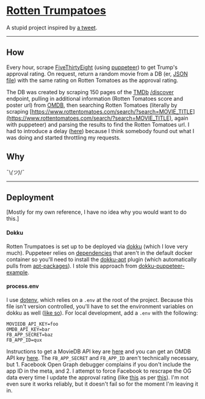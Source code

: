 # [Rotten Trumpatoes](https://rottentrumpatoes.com/)

A stupid project inspired by [a tweet](https://twitter.com/PJVogt/status/895824447113842689).

---

## How
Every hour, scrape [FiveThirtyEight](https://projects.fivethirtyeight.com/trump-approval-ratings/) (using [puppeteer](https://github.com/GoogleChrome/puppeteer)) to get Trump's approval rating. On request, return a random movie from a DB (er, [JSON file](https://github.com/prichey/rottentrumpatoes/blob/master/movies.json)) with the same rating on Rotten Tomatoes as the approval rating.

The DB was created by scraping 150 pages of the [TMDb](https://www.themoviedb.org/documentation/api) [/discover](https://www.themoviedb.org/documentation/api/discover) endpoint, pulling in additional information (Rotten Tomatoes score and poster url) from [OMDB](http://www.omdbapi.com/), then searching Rotten Tomatoes (literally by scraping [https://www.rottentomatoes.com/search/?search=MOVIE_TITLE](https://www.rottentomatoes.com/search/?search=MOVIE_TITLE), again with puppeteer) and parsing the results to find the Rotten Tomatoes url. I had to introduce a delay ([here](https://github.com/prichey/rottentrumpatoes/blob/master/lib/movie.js#L67)) because I think somebody found out what I was doing and started throttling my requests.

## Why
¯\\_(ツ)_/¯

---

## Deployment
[Mostly for my own reference, I have no idea why you would want to do this.]

#### Dokku
Rotten Trumpatoes is set up to be deployed via [dokku](https://github.com/dokku/dokku) (which I love very much). Puppeteer relies on [dependencies](https://github.com/GoogleChrome/puppeteer/blob/master/docs/troubleshooting.md#chrome-headless-doesnt-launch) that aren't in the default docker container so you'll need to install the [dokku-apt](https://github.com/F4-Group/dokku-apt) plugin (which automatically pulls from [apt-packages](https://github.com/prichey/rottentrumpatoes/blob/master/apt-packages)). I stole this approach from [dokku-puppeteer-example](https://github.com/mskog/dokku-puppeteer-example).

#### process.env
I use [dotenv](https://github.com/motdotla/dotenv), which relies on a `.env` at the root of the project. Because this file isn't version controlled, you'll have to set the environment variables on dokku as well ([like so](http://dokku.viewdocs.io/dokku/configuration/environment-variables/)). For local development, add a `.env` with the following:
```
MOVIEDB_API_KEY=foo
OMDB_API_KEY=bar
FB_APP_SECRET=baz
FB_APP_ID=qux
```
Instructions to get a MovieDB API key are [here](https://developers.themoviedb.org/3/getting-started/authentication) and you can get an OMDB API key [here](http://www.omdbapi.com/apikey.aspx). The `FB_APP_SECRET` and `FB_APP_ID` aren't technically necessary, but 1. Facebook Open Graph debugger complains if you don't include the app ID in the meta, and 2. I attempt to force Facebook to rescrape the OG data every time I update the approval rating (like [this](https://github.com/prichey/rottentrumpatoes/blob/master/lib/fb.js#L25-L38) as per [this](https://stackoverflow.com/a/12101700/2777986)). I'm not even sure it works reliably, but it doesn't fail so for the moment I'm leaving it in.
